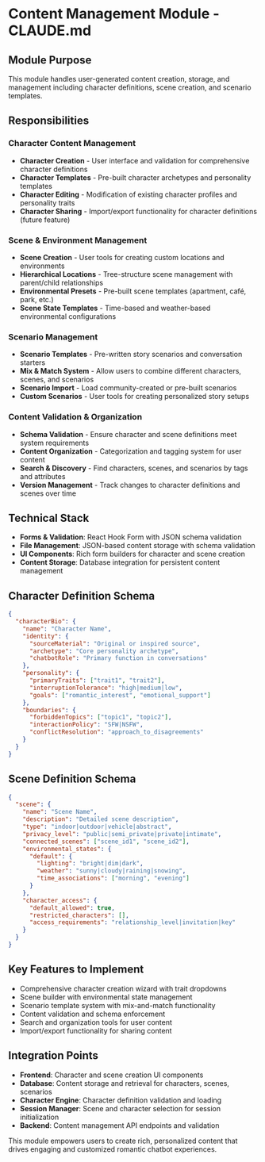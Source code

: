 # Content Management Module - CLAUDE.md

## Module Purpose

This module handles user-generated content creation, storage, and management including character definitions, scene creation, and scenario templates.

## Responsibilities

### Character Content Management
- **Character Creation** - User interface and validation for comprehensive character definitions
- **Character Templates** - Pre-built character archetypes and personality templates
- **Character Editing** - Modification of existing character profiles and personality traits
- **Character Sharing** - Import/export functionality for character definitions (future feature)

### Scene & Environment Management
- **Scene Creation** - User tools for creating custom locations and environments
- **Hierarchical Locations** - Tree-structure scene management with parent/child relationships
- **Environmental Presets** - Pre-built scene templates (apartment, café, park, etc.)
- **Scene State Templates** - Time-based and weather-based environmental configurations

### Scenario Management
- **Scenario Templates** - Pre-written story scenarios and conversation starters
- **Mix & Match System** - Allow users to combine different characters, scenes, and scenarios
- **Scenario Import** - Load community-created or pre-built scenarios
- **Custom Scenarios** - User tools for creating personalized story setups

### Content Validation & Organization
- **Schema Validation** - Ensure character and scene definitions meet system requirements
- **Content Organization** - Categorization and tagging system for user content
- **Search & Discovery** - Find characters, scenes, and scenarios by tags and attributes
- **Version Management** - Track changes to character definitions and scenes over time

## Technical Stack
- **Forms & Validation**: React Hook Form with JSON schema validation
- **File Management**: JSON-based content storage with schema validation
- **UI Components**: Rich form builders for character and scene creation
- **Content Storage**: Database integration for persistent content management

## Character Definition Schema
```json
{
  "characterBio": {
    "name": "Character Name",
    "identity": {
      "sourceMaterial": "Original or inspired source",
      "archetype": "Core personality archetype",
      "chatbotRole": "Primary function in conversations"
    },
    "personality": {
      "primaryTraits": ["trait1", "trait2"],
      "interruptionTolerance": "high|medium|low",
      "goals": ["romantic_interest", "emotional_support"]
    },
    "boundaries": {
      "forbiddenTopics": ["topic1", "topic2"],
      "interactionPolicy": "SFW|NSFW",
      "conflictResolution": "approach_to_disagreements"
    }
  }
}
```

## Scene Definition Schema
```json
{
  "scene": {
    "name": "Scene Name",
    "description": "Detailed scene description",
    "type": "indoor|outdoor|vehicle|abstract",
    "privacy_level": "public|semi_private|private|intimate",
    "connected_scenes": ["scene_id1", "scene_id2"],
    "environmental_states": {
      "default": {
        "lighting": "bright|dim|dark",
        "weather": "sunny|cloudy|raining|snowing",
        "time_associations": ["morning", "evening"]
      }
    },
    "character_access": {
      "default_allowed": true,
      "restricted_characters": [],
      "access_requirements": "relationship_level|invitation|key"
    }
  }
}
```

## Key Features to Implement
- Comprehensive character creation wizard with trait dropdowns
- Scene builder with environmental state management
- Scenario template system with mix-and-match functionality
- Content validation and schema enforcement
- Search and organization tools for user content
- Import/export functionality for sharing content

## Integration Points
- **Frontend**: Character and scene creation UI components
- **Database**: Content storage and retrieval for characters, scenes, scenarios
- **Character Engine**: Character definition validation and loading
- **Session Manager**: Scene and character selection for session initialization
- **Backend**: Content management API endpoints and validation

This module empowers users to create rich, personalized content that drives engaging and customized romantic chatbot experiences.